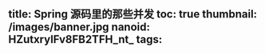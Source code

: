 title: Spring 源码里的那些并发
toc: true
thumbnail: /images/banner.jpg
nanoid: HZutxryIFv8FB2TFH_nt_
tags:
---
